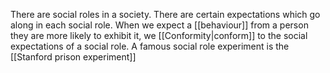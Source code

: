There are social roles in a society. There are certain expectations which go along in each social role. When we expect a [[behaviour]] from a person they are more likely to exhibit it, we [[Conformity|conform]] to the social expectations of a social role. A famous social role experiment is the [[Stanford prison experiment]]